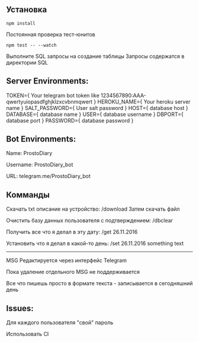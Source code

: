Установка
---
```
npm install
```

Постоянная проверка тест-юнитов
```
npm test -- --watch
```

Выполните SQL запросы на создание таблицы 
Запросы содержатся в директории SQL

Server Environments: 
---
TOKEN={ Your telegram bot token like 1234567890:AAA-qwertyuiopasdfghjklzxcvbnmqwert }
HEROKU_NAME={ Your heroku server name }
SALT_PASSWORD={ User salt password }
HOST={ database host }
DATABASE={ database name }
USER={ database username }
DBPORT={ database port }
PASSWORD={ database password }

Bot Environments:
---
Name: 
ProstoDiary

Username: 
ProstoDiary_bot

URL:
telegram.me/ProstoDiary_bot

Комманды
---
Скачать txt описание на устройство:
/download
Затем скачать файл

Очистить базу данных пользователя с подтверждением:
/dbclear

Получить все что я делал в эту дату:
/get 26.11.2016

Установить что я делал в какой-то день:
/set 26.11.2016 something text

---

MSG Редактируется через интерфейс Telegram

Пока удаление отдельного MSG не поддерживается

Все что пишешь просто в формате текста - записывается в сегодняшний день

Issues:
---
Для каждого пользователя "свой" пароль

Использовать CI
